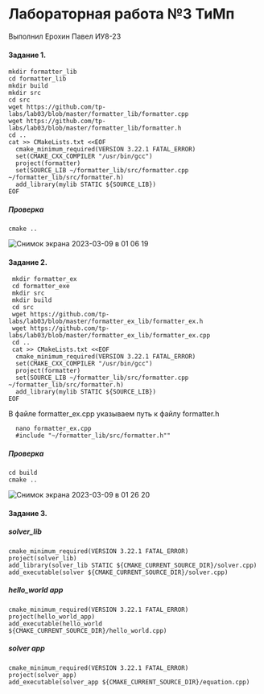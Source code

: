 # Лабораторная работа №3 ТиМп
Выполнил Ерохин Павел ИУ8-23
#### Задание 1.
    mkdir formatter_lib
    cd formatter_lib
    mkdir build
    mkdir src
    cd src
    wget https://github.com/tp-labs/lab03/blob/master/formatter_lib/formatter.cpp
    wget https://github.com/tp-labs/lab03/blob/master/formatter_lib/formatter.h
    cd ..
    cat >> CMakeLists.txt <<EOF
      cmake_minimum_required(VERSION 3.22.1 FATAL_ERROR)
      set(CMAKE_CXX_COMPILER "/usr/bin/gcc") 
      project(formatter) 
      set(SOURCE_LIB ~/formatter_lib/src/formatter.cpp ~/formatter_lib/src/formatter.h)
      add_library(mylib STATIC ${SOURCE_LIB})
    EOF
##### Проверка
    cmake ..

![Снимок экрана 2023-03-09 в 01 06 19](https://user-images.githubusercontent.com/113801739/223861670-29d2a28d-318c-4799-82a9-ca0838d76c06.png)
 
 #### Задание 2. 
     mkdir formatter_ex
     cd formatter_exe
     mkdir src
     mkdir build
     cd src
     wget https://github.com/tp-labs/lab03/blob/master/formatter_ex_lib/formatter_ex.h
     wget https://github.com/tp-labs/lab03/blob/master/formatter_ex_lib/formatter_ex.cpp
     cd ..
     cat >> CMakeLists.txt <<EOF
      cmake_minimum_required(VERSION 3.22.1 FATAL_ERROR)
      set(CMAKE_CXX_COMPILER "/usr/bin/gcc") 
      project(formatter) 
      set(SOURCE_LIB ~/formatter_lib/src/formatter.cpp ~/formatter_lib/src/formatter.h)
      add_library(mylib STATIC ${SOURCE_LIB})
    EOF
В файле formatter_ex.cpp указываем путь к файлу formatter.h

      nano formatter_ex.cpp
      #include "~/formatter_lib/src/formatter.h""
    
##### Проверка
    cd build
    cmake ..
    
![Снимок экрана 2023-03-09 в 01 26 20](https://user-images.githubusercontent.com/113801739/223865468-64707e4b-e602-4dad-8ebe-93c48d565088.png)

#### Задание 3. 

##### solver_lib

    cmake_minimum_required(VERSION 3.22.1 FATAL_ERROR)
    project(solver_lib)
    add_library(solver_lib STATIC ${CMAKE_CURRENT_SOURCE_DIR}/solver.cpp)
    add_executable(solver ${CMAKE_CURRENT_SOURCE_DIR}/solver.cpp)
  
##### *hello_world app*

    cmake_minimum_required(VERSION 3.22.1 FATAL_ERROR)
    project(hello_world_app)
    add_executable(hello_world ${CMAKE_CURRENT_SOURCE_DIR}/hello_world.cpp)
    
##### *solver app*

    cmake_minimum_required(VERSION 3.22.1 FATAL_ERROR)
    project(solver_app)
    add_executable(solver_app ${CMAKE_CURRENT_SOURCE_DIR}/equation.cpp)



